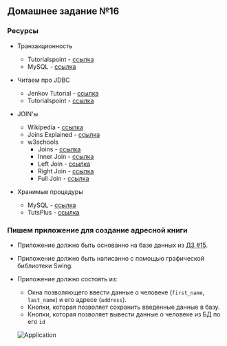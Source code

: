 ## Домашнее задание №16

### Ресурсы
* Транзакционность
  * Tutorialspoint - [ссылка](http://www.tutorialspoint.com/sql/sql-transactions.htm)
  * MySQL - [ссылка](http://dev.mysql.com/doc/refman/5.7/en/commit.html)

* Читаем про JDBC
  * Jenkov Tutorial - [ссылка](http://tutorials.jenkov.com/jdbc/index.html)
  * Tutorialspoint - [ссылка](http://www.tutorialspoint.com/jdbc/jdbc-quick-guide.htm)

* JOIN'ы
  * Wikipedia - [ссылка](https://en.wikipedia.org/wiki/Join_(SQL))
  * Joins Explained - [ссылка](http://www.sql-join.com/)
  * w3schools
    + Joins - [ссылка](http://www.w3schools.com/sql/sql_join.asp)
    + Inner Join - [ссылка](http://www.w3schools.com/sql/sql_join_inner.asp)
    + Left Join - [ссылка](http://www.w3schools.com/sql/sql_join_left.asp)
    + Right Join - [ссылка](http://www.w3schools.com/sql/sql_join_right.asp)
    + Full Join - [ссылка](http://www.w3schools.com/sql/sql_join_full.asp)

* Хранимые процедуры
  * MySQL - [ссылка](https://dev.mysql.com/doc/connector-net/en/connector-net-tutorials-stored-procedures.html)
  * TutsPlus - [ссылка](http://code.tutsplus.com/articles/an-introduction-to-stored-procedures-in-mysql-5--net-17843)

### Пишем приложение для создание адресной книги
 * Приложение должно быть основанно на базе данных из [ДЗ #15](https://github.com/rxn1d/courses-2-2016/blob/master/module15/module_15_home_work.md).
 * Приложение должно быть написанно с помощью графической библиотеки Swing.
 * Приложение должно состоять из:
   * Окна позволяющего ввести данные о человеке (`first_name`, `last_name`) и его адресе (`address`).
   * Кнопки, которая позволяет сохранить введенные данные в базу.
   * Кнопки, которая позволяет вывести данные о человеке из БД по его `id`

   ![](https://github.com/rxn1d/courses-2-2016/blob/master/module16/db.png "Application")